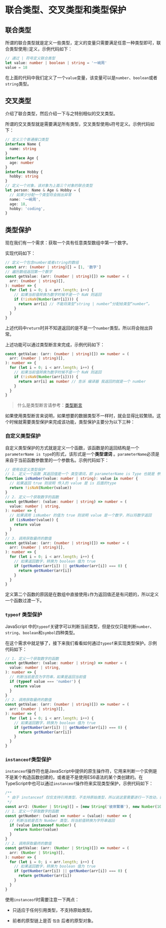 # 联合类型、交叉类型和类型保护

## 联合类型

所谓的联合类型就是定义一些类型，定义的变量只需要满足任意一种类型即可，联合类型使用`|`定义，示例代码如下：

```TypeScript
// 通过 | 符号定义联合类型
let value: number | boolean | string = '一碗周'
value = 18

```


在上面的代码中我们定义了一个`value`变量，该变量可以是`number`、`boolean`或者`string`类型。

## 交叉类型

介绍了联合类型，然后介绍一下与之特别相似的交叉类型。

所谓的交叉类型就是需要满足所有类型，交叉类型使用`&`符号定义。示例代码如下：

```TypeScript
// 定义三个普通接口类型
interface Name {
  name: string
}
interface Age {
  age: number
}
interface Hobby {
  hobby: string
}
// 定义一个对象，该对象为上面三个对象的联合类型
let person: Name & Age & Hobby = {
  // 如果少分配一个类型将会抛出异常
  name: '一碗周',
  age: 18,
  hobby: 'coding',
}

```


## 类型保护

现在我们有一个需求：获取一个具有任意类型数组中第一个数字。

实现代码如下：

```TypeScript
// 定义一个包含number或者string的数组
const arr: (number | string)[] = [1, '数字']
// 遍历数组返回第一个数字
const getValue: (arr: (number | string)[]) => number = (
  arr: (number | string)[],
): number => {
  for (let i = 0; i < arr.length; i++) {
    // 如果当前值转换为数字时候不是一个 NaN 则返回
    if (!isNaN(Number(arr[i]))) {
      return arr[i] // 不能将类型“string | number”分配给类型“number”。
    }
  }
}
```


上述代码中`return`时并不知道返回的是不是一个`number`类型。所以将会抛出异常。

上述功能可以通过类型断言来完成，示例代码如下：

```TypeScript
const getValue: (arr: (number | string)[]) => number = (
  arr: (number | string)[],
): number => {
  for (let i = 0; i < arr.length; i++) {
    // 如果当前值转换为数字时候不是一个 NaN 则返回
    if (!isNaN(Number(arr[i]))) {
      return arr[i] as number // 告诉 编译器 我返回的就是一个 number
    }
  }
}

```


> 什么是类型断言请参考：[类型断言](https://www.wolai.com/vf5oiSdAf3wRBFs1Y1NcAQ)


如果使用类型断言来说明，如果想要的数据类型不一样时，就会显得比较繁琐。这个时候就需要类型保护来完成该功能，类型保护主要分为以下三种：

### 自定义类型保护

自定义类型保护的方式就是定义一个函数，该函数是的返回结构是一个`parameterName is type`的形式，该形式是一个**类型谓词** 。`parameterName`必须是来自于当前函数参数里的一个参数名。示例代码如下：

```TypeScript
// 使用自定义类型保护
// 1. 定义一个函数 其返回值是一个 类型谓词，即 parameterName is Type 也就是 参数名 is 类型 的形式
function isNumber(value: number | string): value is number {
  // 如果返回 true 则说明 传入的 value 是 is 后面的type
  return !isNaN(Number(value))
}
// 2. 定义一个获取数字的函数
const getNumber: (value: number | string) => number = (
  value: number | string,
): number => {
  // 如果调用 isNumber 的值为 true 则说明 value 是一个数字，所以将数字返回
  if (isNumber(value)) {
    return value
  }
}
// 3. 调用获取最终的数值
const getValue: (arr: (number | string)[]) => number = (
  arr: (number | string)[],
): number => {
  for (let i = 0; i < arr.length; i++) {
    // 如果返回数字，转换为 boolean 值为 true
    if (getNumber(arr[i]) || getNumber(arr[i]) === 0) {
      return getNumber(arr[i])
    }
  }
}

```


定义第二个函数的原因是在数组中直接使用`i`作为返回值还是有问题的，所以定义一个函数过渡一下。

### `typeof` 类型保护

JavaScript 中的`typeof`关键字可以判断当前类型，但是仅仅只能判断`number`、`string`、`boolean`和`symbol`四种类型。

在这个需求中就足够了，接下来我们看看如何通过`typeof`来实现类型保护。示例代码如下：

```TypeScript
// 1. 定义一个获取数字的函数
const getNumber: (value: number | string) => number = (
  value: number | string,
): number => {
  // 判断当前是否为字符串，如果是返回当前值
  if (typeof value === 'number') {
    return value
  }
}
// 2. 调用获取最终的数值
const getValue: (arr: (number | string)[]) => number = (
  arr: (number | string)[],
): number => {
  for (let i = 0; i < arr.length; i++) {
    // 如果返回数字，转换为 boolean 值为 true
    if (getNumber(arr[i]) || getNumber(arr[i]) === 0) {
      return getNumber(arr[i])
    }
  }
}

```


### `instanceof`类型保护

`instanceof`操作符也是JavaScript中提供的原生操作符，它用来判断一个实例是不是某个构造函数创建的，或者是不是使用ES6语法的某个类创建的。在TypeScript中也可以通过`instanceof`操作符来实现类型保护，示例代码如下：

```TypeScript
/**
 * 由于 instanceof 仅仅支持引用类型，不支持原始类型，所以说这里需要进行一下改动，将数组修改为如下：
 */
const arr2: (Number | String)[] = [new String('彼岸繁華'), new Number(10)]
// 1. 定义一个获取数字的函数
const getNumber: (value) => number = (value): number => {
  // 判断当前是否为 Number 类型，将当前值转换为字符串返回
  if (value instanceof Number) {
    return Number(value)
  }
}
// 2. 调用获取最终的数值
const getValue: (arr: (Number | String)[]) => number = (
  arr: (Number | String)[],
): number => {
  for (let i = 0; i < arr.length; i++) {
    // 如果返回数字，转换为 boolean 值为 true
    if (getNumber(arr[i]) || getNumber(arr[i]) === 0) {
      return getNumber(arr[i])
    }
  }
}
```


使用`instanceof`时需要注意一下两点：

- 只适应于任何引用类型，不支持原始类型。

- 前者的原型链上是否 `包含` 后者的原型对象。

